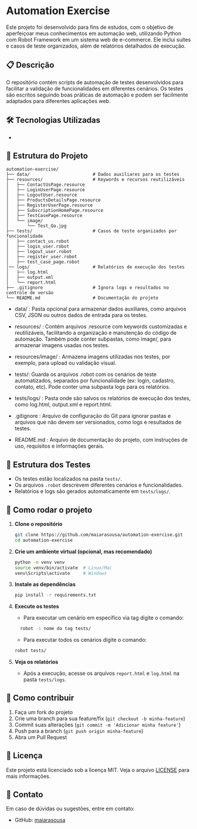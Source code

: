 # Automation Exercise

Este projeto foi desenvolvido para fins de estudos, com o objetivo de aperfeiçoar meus conhecimentos em automação web, utilizando Python com Robot Framework em um sistema web de e-commerce. Ele inclui suítes e casos de teste organizados, além de relatórios detalhados de execução.

## 📋 Descrição

O repositório contém scripts de automação de testes desenvolvidos para facilitar a validação de funcionalidades em diferentes cenários. Os testes são escritos seguindo boas práticas de automação e podem ser facilmente adaptados para diferentes aplicações web.

## 🛠️ Tecnologias Utilizadas

- 

## 📑 Estrutura do Projeto
```text
automation-exercise/
├── data/                        # Dados auxiliares para os testes
├── resources/                   # Keywords e recursos reutilizáveis
│   ├── ContactUsPage.resource
│   ├── LoginUserPage.resource
│   ├── LogoutUser.resource
│   ├── ProductsDetailsPage.resource
│   ├── RegisterUserPage.resource
│   ├── SubscriptionHomePage.resource
│   ├── TestCasePage.resource
│   └── image/
│       └── Test_Qa.jpg
├── tests/                       # Casos de teste organizados por funcionalidade
│   ├── contact_us.robot
│   ├── login_user.robot
│   ├── logout_user.robot
│   ├── register_user.robot
│   ├── test_case_page.robot
│── logs/                        # Relatórios de execução dos testes
│   ├── log.html
│   ├── output.xml
│   └── report.html
├── .gitignore                   # Ignora logs e resultados no controle de versão
└── README.md                    # Documentação do projeto
```

- data/ : Pasta opcional para armazenar dados auxiliares, como arquivos CSV, JSON ou outros dados de entrada para os testes.

- resources/ : Contém arquivos .resource com keywords customizadas e reutilizáveis, facilitando a organização e manutenção do código de automação. Também pode conter subpastas, como image/, para armazenar imagens usadas nos testes.

- resources/image/ : Armazena imagens utilizadas nos testes, por exemplo, para upload ou validação visual.

- tests/: Guarda os arquivos .robot com os cenários de teste automatizados, separados por funcionalidade (ex: login, cadastro, contato, etc). Pode conter uma subpasta logs para os relatórios.

- tests/logs/ : Pasta onde são salvos os relatórios de execução dos testes, como log.html, output.xml e report.html.

- .gitignore :  Arquivo de configuração do Git para ignorar pastas e arquivos que não devem ser versionados, como logs e resultados de testes.

- README.md : Arquivo de documentação do projeto, com instruções de uso, requisitos e informações gerais.

## 🧪 Estrutura dos Testes

- Os testes estão localizados na pasta `tests/`.
- Os arquivos `.robot` descrevem diferentes cenários e funcionalidades.
- Relatórios e logs são gerados automaticamente em `tests/logs/`.

## 🚀 Como rodar o projeto

1. **Clone o repositório**
   ```bash
   git clone https://github.com/maiarasousa/automation-exercise.git
   cd automation-exercise
   ```

2. **Crie um ambiente virtual (opcional, mas recomendado)**
   ```bash
   python -m venv venv
   source venv/bin/activate  # Linux/Mac
   venv\Scripts\activate     # Windows
   ```

3. **Instale as dependências**
   ```bash
   pip install -r requirements.txt
   ```

4. **Execute os testes**
   - Para executar um cenário em específico via tag digite o comando:
  
   ```bash
     robot -i nome da tag tests/
   ```
   
   - Para executar todos os cenários digite o comando:

   ```bash
   robot tests/
   ```

6. **Veja os relatórios**
   - Após a execução, acesse os arquivos `report.html` e `log.html` na pasta `tests/logs`.

## 🤝 Como contribuir

1. Faça um fork do projeto
2. Crie uma branch para sua feature/fix (`git checkout -b minha-feature`)
3. Commit suas alterações (`git commit -m 'Adicionar minha feature'`)
4. Push para a branch (`git push origin minha-feature`)
5. Abra um Pull Request

## 📝 Licença

Este projeto está licenciado sob a licença MIT. Veja o arquivo [LICENSE](LICENSE) para mais informações.

## 📧 Contato

Em caso de dúvidas ou sugestões, entre em contato:
- GitHub: [maiarasousa](https://github.com/maiarasousa)

